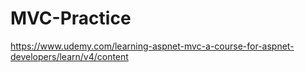 # MVC-Practice

https://www.udemy.com/learning-aspnet-mvc-a-course-for-aspnet-developers/learn/v4/content
